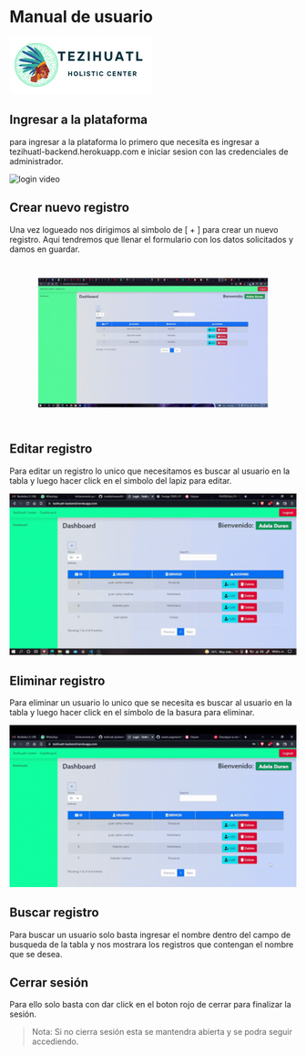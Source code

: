 # Manual de usuario

![](https://raw.githubusercontent.com/JosafatJimenezB/TezihuatlPage/main/images/logo.png)


## Ingresar a la plataforma

para ingresar a la plataforma lo primero que necesita es ingresar a tezihuatl-backend.herokuapp.com e iniciar sesion con las credenciales de administrador.

![login video](https://raw.githubusercontent.com/JosafatJimenezB/assets-paginas/main/login.gif)


## Crear nuevo registro

Una vez logueado nos dirigimos al simbolo de [ + ] para crear un nuevo registro.
Aqui tendremos que llenar el formulario con los datos solicitados y damos en guardar.

![nuevo registro](https://raw.githubusercontent.com/JosafatJimenezB/assets-paginas/main/registro.gif)


## Editar registro

Para editar un registro lo unico que necesitamos es buscar al usuario en la tabla y luego hacer click en el simbolo del lapiz para editar.

![editar registro](https://raw.githubusercontent.com/JosafatJimenezB/assets-paginas/main/editar.gif)

## Eliminar registro

Para eliminar un usuario lo unico que se necesita es buscar al usuario en la tabla y luego hacer click en el simbolo de la basura para eliminar.

![elimnar registro](https://raw.githubusercontent.com/JosafatJimenezB/assets-paginas/main/eliminar.gif)


## Buscar registro
Para buscar un usuario solo basta ingresar el nombre dentro del campo de busqueda de la tabla y nos mostrara los registros que contengan el nombre que se desea.


## Cerrar sesión

Para ello solo basta con dar click en el boton rojo de cerrar para finalizar la sesión.

> Nota: Si no cierra sesión esta se mantendra abierta y se podra seguir accediendo.
